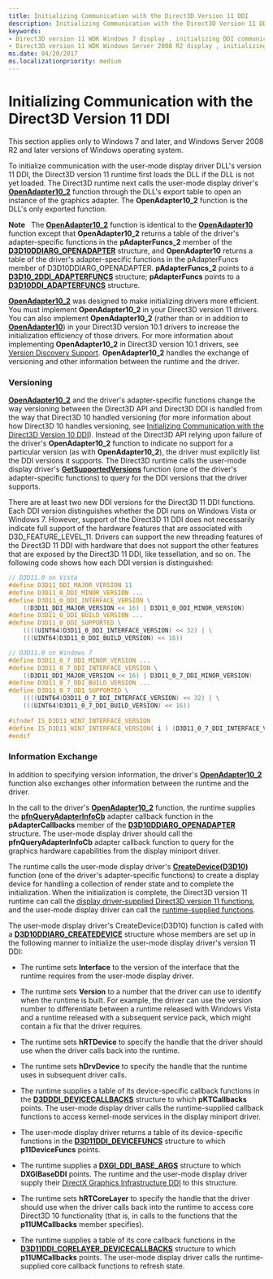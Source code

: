 ```yaml
---
title: Initializing Communication with the Direct3D Version 11 DDI
description: Initializing Communication with the Direct3D Version 11 DDI
keywords:
- Direct3D version 11 WDK Windows 7 display , initializing DDI communication
- Direct3D version 11 WDK Windows Server 2008 R2 display , initializing DDI communication
ms.date: 04/20/2017
ms.localizationpriority: medium
---
```


# Initializing Communication with the Direct3D Version 11 DDI


This section applies only to Windows 7 and later, and Windows Server 2008 R2 and later versions of Windows operating system.

To initialize communication with the user-mode display driver DLL's version 11 DDI, the Direct3D version 11 runtime first loads the DLL if the DLL is not yet loaded. The Direct3D runtime next calls the user-mode display driver's [**OpenAdapter10\_2**](/windows-hardware/drivers/ddi/d3d10umddi/nc-d3d10umddi-pfnd3d10ddi_openadapter) function through the DLL's export table to open an instance of the graphics adapter. The **OpenAdapter10\_2** function is the DLL's only exported function.

**Note**   The [**OpenAdapter10\_2**](/windows-hardware/drivers/ddi/d3d10umddi/nc-d3d10umddi-pfnd3d10ddi_openadapter) function is identical to the [**OpenAdapter10**](/windows-hardware/drivers/ddi/d3d10umddi/nc-d3d10umddi-pfnd3d10ddi_openadapter) function except that **OpenAdapter10\_2** returns a table of the driver's adapter-specific functions in the **pAdapterFuncs\_2** member of the [**D3D10DDIARG\_OPENADAPTER**](/windows-hardware/drivers/ddi/d3d10umddi/ns-d3d10umddi-d3d10ddiarg_openadapter) structure, and **OpenAdapter10** returns a table of the driver's adapter-specific functions in the pAdapterFuncs member of D3D10DDIARG\_OPENADAPTER. **pAdapterFuncs\_2** points to a [**D3D10\_2DDI\_ADAPTERFUNCS**](/windows-hardware/drivers/ddi/d3d10umddi/ns-d3d10umddi-d3d10_2ddi_adapterfuncs) structure; **pAdapterFuncs** points to a [**D3D10DDI\_ADAPTERFUNCS**](/windows-hardware/drivers/ddi/d3d10umddi/ns-d3d10umddi-d3d10ddi_adapterfuncs) structure.

 

[**OpenAdapter10\_2**](/windows-hardware/drivers/ddi/d3d10umddi/nc-d3d10umddi-pfnd3d10ddi_openadapter) was designed to make initializing drivers more efficient. You must implement **OpenAdapter10\_2** in your Direct3D version 11 drivers. You can also implement **OpenAdapter10\_2** (rather than or in addition to [**OpenAdapter10**](/windows-hardware/drivers/ddi/d3d10umddi/nc-d3d10umddi-pfnd3d10ddi_openadapter)) in your Direct3D version 10.1 drivers to increase the initialization efficiency of those drivers. For more information about implementing **OpenAdapter10\_2** in Direct3D version 10.1 drivers, see [Version Discovery Support](version-discovery-support.md). **OpenAdapter10\_2** handles the exchange of versioning and other information between the runtime and the driver.

### <span id="versioning"></span><span id="VERSIONING"></span>Versioning

[**OpenAdapter10\_2**](/windows-hardware/drivers/ddi/d3d10umddi/nc-d3d10umddi-pfnd3d10ddi_openadapter) and the driver's adapter-specific functions change the way versioning between the Direct3D API and Direct3D DDI is handled from the way that Direct3D 10 handled versioning (for more information about how Direct3D 10 handles versioning, see [Initializing Communication with the Direct3D Version 10 DDI](initializing-communication-with-the-direct3d-version-10-ddi.md)). Instead of the Direct3D API relying upon failure of the driver's **OpenAdapter10\_2** function to indicate no support for a particular version (as with **OpenAdapter10\_2**), the driver must explicitly list the DDI versions it supports. The Direct3D runtime calls the user-mode display driver's [**GetSupportedVersions**](/windows-hardware/drivers/ddi/d3d10umddi/nc-d3d10umddi-pfnd3d10_2ddi_getsupportedversions) function (one of the driver's adapter-specific functions) to query for the DDI versions that the driver supports.

There are at least two new DDI versions for the Direct3D 11 DDI functions. Each DDI version distinguishes whether the DDI runs on Windows Vista or Windows 7. However, support of the Direct3D 11 DDI does not necessarily indicate full support of the hardware features that are associated with D3D\_FEATURE\_LEVEL\_11. Drivers can support the new threading features of the Direct3D 11 DDI with hardware that does not support the other features that are exposed by the Direct3D 11 DDI, like tessellation, and so on. The following code shows how each DDI version is distinguished:

```cpp
// D3D11.0 on Vista
#define D3D11_DDI_MAJOR_VERSION 11
#define D3D11_0_DDI_MINOR_VERSION ...
#define D3D11_0_DDI_INTERFACE_VERSION \
    ((D3D11_DDI_MAJOR_VERSION << 16) | D3D11_0_DDI_MINOR_VERSION)
#define D3D11_0_DDI_BUILD_VERSION ...
#define D3D11_0_DDI_SUPPORTED \
    ((((UINT64)D3D11_0_DDI_INTERFACE_VERSION) << 32) | \
    (((UINT64)D3D11_0_DDI_BUILD_VERSION) << 16))

// D3D11.0 on Windows 7
#define D3D11_0_7_DDI_MINOR_VERSION ...
#define D3D11_0_7_DDI_INTERFACE_VERSION \
    ((D3D11_DDI_MAJOR_VERSION << 16) | D3D11_0_7_DDI_MINOR_VERSION)
#define D3D11_0_7_DDI_BUILD_VERSION ...
#define D3D11_0_7_DDI_SUPPORTED \
    ((((UINT64)D3D11_0_7_DDI_INTERFACE_VERSION) << 32) | \
    (((UINT64)D3D11_0_7_DDI_BUILD_VERSION) << 16))
 
#ifndef IS_D3D11_WIN7_INTERFACE_VERSION
#define IS_D3D11_WIN7_INTERFACE_VERSION( i ) (D3D11_0_7_DDI_INTERFACE_VERSION == i)
#endif 
```

### <span id="information_exchange"></span><span id="INFORMATION_EXCHANGE"></span>Information Exchange

In addition to specifying version information, the driver's [**OpenAdapter10\_2**](/windows-hardware/drivers/ddi/d3d10umddi/nc-d3d10umddi-pfnd3d10ddi_openadapter) function also exchanges other information between the runtime and the driver.

In the call to the driver's [**OpenAdapter10\_2**](/windows-hardware/drivers/ddi/d3d10umddi/nc-d3d10umddi-pfnd3d10ddi_openadapter) function, the runtime supplies the [**pfnQueryAdapterInfoCb**](/windows-hardware/drivers/ddi/d3dumddi/nc-d3dumddi-pfnd3dddi_queryadapterinfocb) adapter callback function in the **pAdapterCallbacks** member of the [**D3D10DDIARG\_OPENADAPTER**](/windows-hardware/drivers/ddi/d3d10umddi/ns-d3d10umddi-d3d10ddiarg_openadapter) structure. The user-mode display driver should call the **pfnQueryAdapterInfoCb** adapter callback function to query for the graphics hardware capabilities from the display miniport driver.

The runtime calls the user-mode display driver's [**CreateDevice(D3D10)**](/windows-hardware/drivers/ddi/d3d10umddi/nc-d3d10umddi-pfnd3d10ddi_createdevice) function (one of the driver's adapter-specific functions) to create a display device for handling a collection of render state and to complete the initialization. When the initialization is complete, the Direct3D version 11 runtime can call the [display driver-supplied Direct3D version 11 functions](/windows-hardware/drivers/ddi/index), and the user-mode display driver can call the [runtime-supplied functions](/windows-hardware/drivers/ddi/index).

The user-mode display driver's CreateDevice(D3D10) function is called with a [**D3D10DDIARG\_CREATEDEVICE**](/windows-hardware/drivers/ddi/d3d10umddi/ns-d3d10umddi-d3d10ddiarg_createdevice) structure whose members are set up in the following manner to initialize the user-mode display driver's version 11 DDI:

-   The runtime sets **Interface** to the version of the interface that the runtime requires from the user-mode display driver.

-   The runtime sets **Version** to a number that the driver can use to identify when the runtime is built. For example, the driver can use the version number to differentiate between a runtime released with Windows Vista and a runtime released with a subsequent service pack, which might contain a fix that the driver requires.

-   The runtime sets **hRTDevice** to specify the handle that the driver should use when the driver calls back into the runtime.

-   The runtime sets **hDrvDevice** to specify the handle that the runtime uses in subsequent driver calls.

-   The runtime supplies a table of its device-specific callback functions in the [**D3DDDI\_DEVICECALLBACKS**](/windows-hardware/drivers/ddi/d3dumddi/ns-d3dumddi-_d3dddi_devicecallbacks) structure to which **pKTCallbacks** points. The user-mode display driver calls the runtime-supplied callback functions to access kernel-mode services in the display miniport driver.

-   The user-mode display driver returns a table of its device-specific functions in the [**D3D11DDI\_DEVICEFUNCS**](/windows-hardware/drivers/ddi/d3d10umddi/ns-d3d10umddi-d3d11ddi_devicefuncs) structure to which **p11DeviceFuncs** points.

-   The runtime supplies a [**DXGI\_DDI\_BASE\_ARGS**](/windows-hardware/drivers/ddi/dxgiddi/ns-dxgiddi-dxgi_ddi_base_args) structure to which **DXGIBaseDDI** points. The runtime and the user-mode display driver supply their [DirectX Graphics Infrastructure DDI](directx-graphics-infrastructure-ddi.md) to this structure.

-   The runtime sets **hRTCoreLayer** to specify the handle that the driver should use when the driver calls back into the runtime to access core Direct3D 10 functionality (that is, in calls to the functions that the **p11UMCallbacks** member specifies).

-   The runtime supplies a table of its core callback functions in the [**D3D11DDI\_CORELAYER\_DEVICECALLBACKS**](/windows-hardware/drivers/ddi/d3d10umddi/ns-d3d10umddi-d3d11ddi_corelayer_devicecallbacks) structure to which **p11UMCallbacks** points. The user-mode display driver calls the runtime-supplied core callback functions to refresh state.

 

